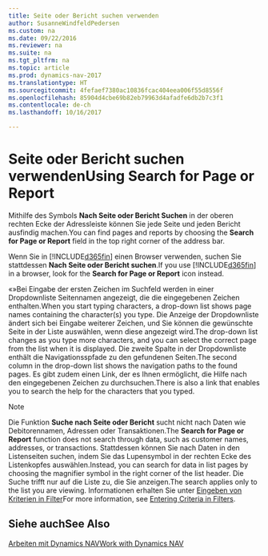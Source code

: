 ```yaml
---
title: Seite oder Bericht suchen verwenden
author: SusanneWindfeldPedersen
ms.custom: na
ms.date: 09/22/2016
ms.reviewer: na
ms.suite: na
ms.tgt_pltfrm: na
ms.topic: article
ms.prod: dynamics-nav-2017
ms.translationtype: HT
ms.sourcegitcommit: 4fefaef7380ac10836fcac404eea006f55d8556f
ms.openlocfilehash: 85904d4cbe69b82eb79963d4afadfe6db2b7c3f1
ms.contentlocale: de-ch
ms.lasthandoff: 10/16/2017

---
```


# <a name="using-search-for-page-or-report"></a><span data-ttu-id="4c55a-102">Seite oder Bericht suchen verwenden</span><span class="sxs-lookup"><span data-stu-id="4c55a-102">Using Search for Page or Report</span></span>
<span data-ttu-id="4c55a-103">Mithilfe des Symbols **Nach Seite oder Bericht Suchen** in der oberen rechten Ecke der Adressleiste können Sie jede Seite und jeden Bericht ausfindig machen.</span><span class="sxs-lookup"><span data-stu-id="4c55a-103">You can find pages and reports by choosing the **Search for Page or Report** field in the top right corner of the address bar.</span></span>

<span data-ttu-id="4c55a-104">Wenn Sie in [!INCLUDE[d365fin](includes/d365fin_md.md)] einen Browser verwenden, suchen Sie stattdessen **Nach Seite oder Bericht suchen**.</span><span class="sxs-lookup"><span data-stu-id="4c55a-104">If you use [!INCLUDE[d365fin](includes/d365fin_md.md)] in a browser, look for the **Search for Page or Report** icon instead.</span></span>

<span data-ttu-id="4c55a-105">«»Bei Eingabe der ersten Zeichen im Suchfeld werden in einer Dropdownliste Seitennamen angezeigt, die die eingegebenen Zeichen enthalten.</span><span class="sxs-lookup"><span data-stu-id="4c55a-105">When you start typing characters, a drop-down list shows page names containing the character(s) you type.</span></span> <span data-ttu-id="4c55a-106">Die Anzeige der Dropdownliste ändert sich bei Eingabe weiterer Zeichen, und Sie können die gewünschte Seite in der Liste auswählen, wenn diese angezeigt wird.</span><span class="sxs-lookup"><span data-stu-id="4c55a-106">The drop-down list changes as you type more characters, and you can select the correct page from the list when it is displayed.</span></span> <span data-ttu-id="4c55a-107">Die zweite Spalte in der Dropdownliste enthält die Navigationsspfade zu den gefundenen Seiten.</span><span class="sxs-lookup"><span data-stu-id="4c55a-107">The second column in the drop-down list shows the navigation paths to the found pages.</span></span> <span data-ttu-id="4c55a-108">Es gibt zudem einen Link, der es Ihnen ermöglicht, die Hilfe nach den eingegebenen Zeichen zu durchsuchen.</span><span class="sxs-lookup"><span data-stu-id="4c55a-108">There is also a link that enables you to search the help for the characters that you typed.</span></span>

> [!NOTE]  
>   <span data-ttu-id="4c55a-109">Die Funktion **Suche nach Seite oder Bericht** sucht nicht nach Daten wie Debitorennamen, Adressen oder Transaktionen.</span><span class="sxs-lookup"><span data-stu-id="4c55a-109">The **Search for Page or Report** function does not search through data, such as customer names, addresses, or transactions.</span></span> <span data-ttu-id="4c55a-110">Stattdessen können Sie nach Daten in den Listenseiten suchen, indem Sie das Lupensymbol in der rechten Ecke des Listenkopfes auswählen.</span><span class="sxs-lookup"><span data-stu-id="4c55a-110">Instead, you can search for data in list pages by choosing the magnifier symbol in the right corner of the list header.</span></span> <span data-ttu-id="4c55a-111">Die Suche trifft nur auf die Liste zu, die Sie anzeigen.</span><span class="sxs-lookup"><span data-stu-id="4c55a-111">The search applies only to the list you are viewing.</span></span> <span data-ttu-id="4c55a-112">Informationen erhalten Sie unter [Eingeben von Kriterien in Filter](ui-enter-criteria-filters.md)</span><span class="sxs-lookup"><span data-stu-id="4c55a-112">For more information, see [Entering Criteria in Filters](ui-enter-criteria-filters.md).</span></span>  

## <a name="see-also"></a><span data-ttu-id="4c55a-113">Siehe auch</span><span class="sxs-lookup"><span data-stu-id="4c55a-113">See Also</span></span>
[<span data-ttu-id="4c55a-114">Arbeiten mit Dynamics NAV</span><span class="sxs-lookup"><span data-stu-id="4c55a-114">Work with Dynamics NAV</span></span>](ui-work-product.md)

